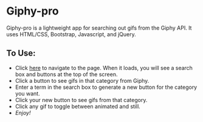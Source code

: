 # Giphy-pro

Giphy-pro is a lightweight app for searching out gifs from the Giphy API. It uses HTML/CSS, Bootstrap, Javascript, and jQuery.

## To Use:

* Click [here](https://carmelvineyard.github.io/Giphy-pro/giphy-pro.html) to navigate to the page. When it loads, you will see a search box and buttons at the top of the screen.
* Click a button to see gifs in that category from Giphy.
* Enter a term in the search box to generate a new button for the category you want.
* Click your new button to see gifs from that category.
* Click any gif to toggle between animated and still.
* *Enjoy!*


